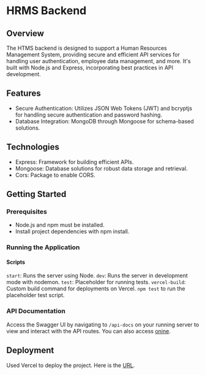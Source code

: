 # HRMS Backend

## Overview

The HTMS backend is designed to support a Human Resources Management System, providing secure and efficient API services for handling user authentication, employee data management, and more. It's built with Node.js and Express, incorporating best practices in API development.

## Features

- Secure Authentication: Utilizes JSON Web Tokens (JWT) and bcryptjs for handling secure authentication and password hashing.
- Database Integration: MongoDB through Mongoose for schema-based solutions. 

## Technologies

- Express: Framework for building efficient APIs.
- Mongoose: Database solutions for robust data storage and retrieval.
- Cors: Package to enable CORS.

## Getting Started

### Prerequisites

- Node.js and npm must be installed.
- Install project dependencies with npm install.

### Running the Application

#### Scripts

`start`: Runs the server using Node.
`dev`: Runs the server in development mode with nodemon.
`test`: Placeholder for running tests.
`vercel-build`: Custom build command for deployments on Vercel.
`npm test` to run the placeholder test script.

### API Documentation

Access the Swagger UI by navigating to `/api-docs` on your running server to view and interact with the API routes.
You can also access [onine](https://hr-io-tau.vercel.app/api). 


## Deployment 
Used Vercel to deploy the project. Here is the [URL](https://hr-io-tau.vercel.app/). 